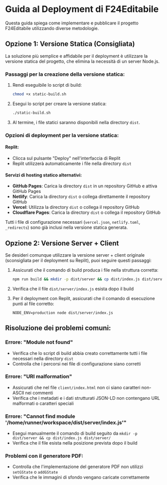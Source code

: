 # Guida al Deployment di F24Editabile

Questa guida spiega come implementare e pubblicare il progetto F24Editabile utilizzando diverse metodologie.

## Opzione 1: Versione Statica (Consigliata)

La soluzione più semplice e affidabile per il deployment è utilizzare la versione statica del progetto, che elimina la necessità di un server Node.js.

### Passaggi per la creazione della versione statica:

1. Rendi eseguibile lo script di build:
   ```bash
   chmod +x static-build.sh
   ```

2. Esegui lo script per creare la versione statica:
   ```bash
   ./static-build.sh
   ```

3. Al termine, i file statici saranno disponibili nella directory `dist`.

### Opzioni di deployment per la versione statica:

#### Replit:
- Clicca sul pulsante "Deploy" nell'interfaccia di Replit
- Replit utilizzerà automaticamente i file nella directory `dist`

#### Servizi di hosting statico alternativi:
- **GitHub Pages**: Carica la directory `dist` in un repository GitHub e attiva GitHub Pages
- **Netlify**: Carica la directory `dist` o collega direttamente il repository GitHub
- **Vercel**: Utilizza la directory `dist` o collega il repository GitHub
- **Cloudflare Pages**: Carica la directory `dist` o collega il repository GitHub

Tutti i file di configurazione necessari (`vercel.json`, `netlify.toml`, `_redirects`) sono già inclusi nella versione statica generata.

## Opzione 2: Versione Server + Client

Se desideri comunque utilizzare la versione server + client originale (sconsigliata per il deployment su Replit), puoi seguire questi passaggi:

1. Assicurati che il comando di build produca i file nella struttura corretta:
   ```bash
   npm run build && mkdir -p dist/server && cp dist/index.js dist/server/
   ```

2. Verifica che il file `dist/server/index.js` esista dopo il build

3. Per il deployment con Replit, assicurati che il comando di esecuzione punti al file corretto:
   ```
   NODE_ENV=production node dist/server/index.js
   ```

## Risoluzione dei problemi comuni:

### Errore: "Module not found"
- Verifica che lo script di build abbia creato correttamente tutti i file necessari nella directory `dist`
- Controlla che i percorsi nei file di configurazione siano corretti

### Errore: "URI malformation"
- Assicurati che nel file `client/index.html` non ci siano caratteri non-ASCII nei commenti
- Verifica che i metadati e i dati strutturati JSON-LD non contengano URL malformati o caratteri speciali

### Errore: "Cannot find module '/home/runner/workspace/dist/server/index.js'"
- Esegui manualmente il comando di build seguito da `mkdir -p dist/server && cp dist/index.js dist/server/`
- Verifica che il file esista nella posizione prevista dopo il build

### Problemi con il generatore PDF:
- Controlla che l'implementazione del generatore PDF non utilizzi `setGState` o `addGState`
- Verifica che le immagini di sfondo vengano caricate correttamente